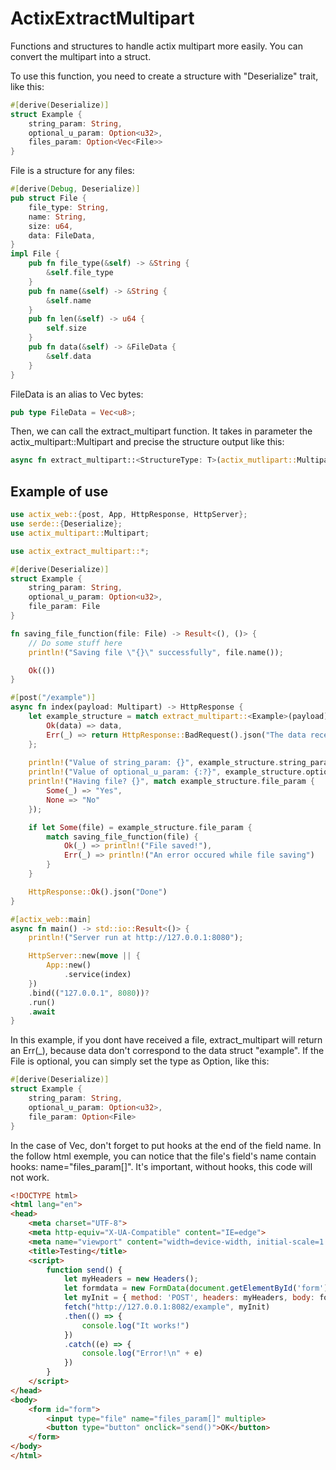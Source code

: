 # ActixExtractMultipart
Functions and structures to handle actix multipart more easily. You can convert the multipart into a struct.

To use this function, you need to create a structure with "Deserialize" trait, like this:
```rust
#[derive(Deserialize)]
struct Example {
    string_param: String,
    optional_u_param: Option<u32>,
    files_param: Option<Vec<File>>
}
```
File is a structure for any files:
```rust
#[derive(Debug, Deserialize)]
pub struct File {
    file_type: String,
    name: String,
    size: u64,
    data: FileData,
}
impl File {
    pub fn file_type(&self) -> &String {
        &self.file_type
    }
    pub fn name(&self) -> &String {
        &self.name
    }
    pub fn len(&self) -> u64 {
        self.size
    }
    pub fn data(&self) -> &FileData {
        &self.data
    }
}
```
FileData is an alias to Vec<u8> bytes:
```rust
pub type FileData = Vec<u8>;
```
Then, we can call the extract_multipart function. It takes in parameter the actix_multipart::Multipart and precise the structure output like this:
    
```rust
async fn extract_multipart::<StructureType: T>(actix_mutlipart::Multipart) -> Result<T, _>
```

## Example of use
```rust
use actix_web::{post, App, HttpResponse, HttpServer};
use serde::{Deserialize};
use actix_multipart::Multipart;

use actix_extract_multipart::*;

#[derive(Deserialize)]
struct Example {
    string_param: String,
    optional_u_param: Option<u32>,
    file_param: File
}

fn saving_file_function(file: File) -> Result<(), ()> {
    // Do some stuff here
    println!("Saving file \"{}\" successfully", file.name());

    Ok(())
}

#[post("/example")]
async fn index(payload: Multipart) -> HttpResponse {
    let example_structure = match extract_multipart::<Example>(payload).await {
        Ok(data) => data,
        Err(_) => return HttpResponse::BadRequest().json("The data received does not correspond to those expected")
    };
    
    println!("Value of string_param: {}", example_structure.string_param);
    println!("Value of optional_u_param: {:?}", example_structure.optional_u_param);
    println!("Having file? {}", match example_structure.file_param {
        Some(_) => "Yes",
        None => "No"
    });

    if let Some(file) = example_structure.file_param {
        match saving_file_function(file) {
            Ok(_) => println!("File saved!"),
            Err(_) => println!("An error occured while file saving")
        }
    }

    HttpResponse::Ok().json("Done")
}

#[actix_web::main]
async fn main() -> std::io::Result<()> {
    println!("Server run at http://127.0.0.1:8080");

    HttpServer::new(move || {
        App::new()
            .service(index)
    })
    .bind(("127.0.0.1", 8080))?
    .run()
    .await
}
```
In this example, if you dont have received a file, extract_multipart will return an Err(_), because data don't correspond to the data struct "example".
If the File is optional, you can simply set the type as Option<File>, like this:
```rust
#[derive(Deserialize)]
struct Example {
    string_param: String,
    optional_u_param: Option<u32>,
    file_param: Option<File>
}
```
In the case of Vec<File>, don't forget to put hooks at the end of the field name.
In the follow html exemple, you can notice that the file's field's name contain hooks: name="files_param[]".
It's important, without hooks, this code will not work.
```html
<!DOCTYPE html>
<html lang="en">
<head>
    <meta charset="UTF-8">
    <meta http-equiv="X-UA-Compatible" content="IE=edge">
    <meta name="viewport" content="width=device-width, initial-scale=1.0">
    <title>Testing</title>
    <script>
        function send() {
            let myHeaders = new Headers();
            let formdata = new FormData(document.getElementById('form'));
            let myInit = { method: 'POST', headers: myHeaders, body: formdata };
            fetch("http://127.0.0.1:8082/example", myInit)
            .then(() => {
                console.log("It works!")
            })
            .catch((e) => {
                console.log("Error!\n" + e)
            })
        }
    </script>
</head>
<body>
    <form id="form">
        <input type="file" name="files_param[]" multiple>
        <button type="button" onclick="send()">OK</button>
    </form>
</body>
</html>
```